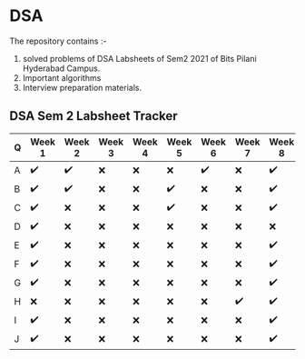 #  DSA

The repository contains :-

1. solved problems of DSA Labsheets of Sem2 2021 of Bits Pilani Hyderabad Campus.
1. Important algorithms
1. Interview preparation materials.

## DSA Sem 2 Labsheet Tracker

|Q | Week 1           | Week 2           | Week 3 | Week 4 | Week 5           | Week 6           | Week 7           | Week 8           | Week 9           |
|--|------------------|------------------|--------|--------|------------------|------------------|------------------|------------------|------------------|
|A |:heavy_check_mark:|:heavy_check_mark:|:x:     |:x:     |:x:               |:heavy_check_mark:|:x:               |:heavy_check_mark:|:heavy_check_mark:|
|B |:heavy_check_mark:|:heavy_check_mark:|:x:     |:x:     |:heavy_check_mark:|:x:               |:x:               |:heavy_check_mark:|:heavy_check_mark:|
|C |:heavy_check_mark:|:x:               |:x:     |:x:     |:heavy_check_mark:|:x:               |:x:               |:heavy_check_mark:|:x:               |
|D |:heavy_check_mark:|:x:               |:x:     |:x:     |:x:               |:x:               |:x:               |:x:               |:heavy_check_mark:|
|E |:heavy_check_mark:|:x:               |:x:     |:x:     |:x:               |:x:               |:x:               |:heavy_check_mark:|:x:               |
|F |:heavy_check_mark:|:x:               |:x:     |:x:     |:x:               |:x:               |:x:               |:heavy_check_mark:|:x:               |
|G |:heavy_check_mark:|:x:               |:x:     |:x:     |:x:               |:x:               |:x:               |:heavy_check_mark:|:heavy_check_mark:|
|H |:x:               |:x:               |:x:     |:x:     |:x:               |:x:               |:heavy_check_mark:|:heavy_check_mark:|:x:               |
|I |:heavy_check_mark:|:x:               |:x:     |:x:     |:x:               |:x:               |:x:               |:heavy_check_mark:|:heavy_check_mark:|
|J |:heavy_check_mark:|:x:               |:x:     |:x:     |:x:               |:x:               |:x:               |:heavy_check_mark:|:x:               |
